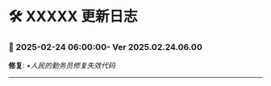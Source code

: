 # **🛠️ XXXXX 更新日志**

### **📅 2025-02-24 06:00:00- Ver 2025.02.24.06.00**

**修复**: •_人民的勤务员修复失效代码_

---

